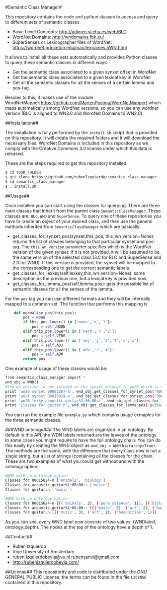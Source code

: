 #Semantic Class Manager#

This repository contains the code and python classes to access and query to different sets of semantic classes
- Basic Level Concepts: http://adimen.si.ehu.es/web/BLC
- WordNet Domains: http://wndomains.fbk.eu/
- SuperSenses or Lexicographer files of WordNet: https://wordnet.princeton.edu/man/lexnames.5WN.html

It allows to install all these sets automatically and provides Python classes to query these semantic classes in different ways:
- Get the semantic class associated to a given synset offset in WordNet
- Get the semantic class associated to a given lexical key in WordNet
- Get all the semantic classes for all the senses of a certain lemma and pos-tag.

Besides to this, it makes use of the module WordNetMapper[https://github.com/MartenPostma/WordNetMapper] which maps automatically among WordNet versions, so you can use any wordnet version (BLC is aligned to WN3.0 and WordNet Domains to WN2.0).

##Installation##

The installation is fully performed by the `install.sh` script that is provided on this repository. It will create the required folders and it will download the necessary files. WordNet Domains is included in this repository as we comply with the Creative Commons 3.0 license under which this data is released.

These are the steps required to get this repository installed: 
```sh
$ cd YOUR_FOLDER
$ git clone https://github.com/rubenIzquierdo/semantic_class_manager
$ cd semantic_class_manager
$ . install.sh
```

##Usage##

Once installed you can start using the classes for querying. There are three main classes that inherit from the parent class `SemanticClassManager`. These classes are: `BLC`, `WND` and `SuperSense`. To query one of these repositories you have to create an object of your desired class, and then use the general methods inherited from `SemanticClassManager` which are basically:
- get_classes_for_synset_pos(synset,this_pos, this_wn_version=None): returns the list of classes belonging to that particular synset and pos-tag. The `this_wn_version` parameter specifies which is the WordNet version of the given synset. If it is not provided, it will be assumed to be the same version of the selected class (3.0 for BLC and SuperSense and 2.0 for WND). If this version is provided, the synset will be mapped to the corresposding one to get the correct semantic labels.
- get_classes_for_lexkey(self,lexkey,this_wn_version=None): same description as the previous one, but a lexical key is provided now.
- get_classes_for_lemma_pos(self,lemma,pos): gets the possible list of semantic classes for all the senses of the lemma.

For the `pos` tag you can use different formats and they will be internally mapped to a common set. The function that performs this mapping is:
```python
    def normalise_pos(this_pos):
        pos = None
        if this_pos.lower() in ['noun','n','1']:
            pos = self.NOUN     
        elif this_pos.lower() in ['verb','v','2']:
            pos = self.VERB     
        elif this_pos.lower() in ['adj','j','3','5','s','a']:
            pos = self.ADJ     
        elif this_pos.lower() in ['adv','r','4']:
            pos = self.ADV     
        return pos     
```

One example of usage of these classes would be:
```sh
from semantic_class_manager import *
wnd_obj = WND()
#the wn_version is noc inluded as the synset belongs to wn20 which is the same version thatn WND
print 'wn20 synset 00002287-a', wnd_obj.get_classes_for_synset_pos('00002287','a') 
print 'wn21 synset 00015024-n', wnd_obj.get_classes_for_synset_pos('00015024', 'n', '21')
print 'wn20 lexky acoustic_guitar%1:06:00::', wnd_obj.get_classes_for_lexkey('acoustic_guitar%1:06:00::')
print 'Classes for guitar.n', wnd_obj.get_classes_for_lemma_pos('guitar', 'n')
```

You can run the example file `example.py` which contains usage exmaples for the three semantic classes.

###WND ontology###
The WND labels are organized in an ontology. By default in this API, the WDN labels returned are the
leaves of the ontology. In some cases you might require to have the full ontology chain. You can do
this easily by creating the WND object as `wnd_obj = WND(hierarchy=True)`. The methods are the same,
with the difference that every class now is not a single string, but a list of strings (containing
all the classes for the chain. These are two examples of what you could get without and with the ontology
option:
```sh
#WND with no ontology option
Classes for 00015024-n ['animals', 'biology']
Classes for acoustic_guitar%1:06:00:: ['music']
Classes for guitar.n ['music']

#WND with no ontology option
Classes for 00015024-n [[('animals', 2), ('pure_science', 1)], [('biology', 2), ('pure_science', 1)]]
Classes for acoustic_guitar%1:06:00:: [[('music', 3), ('art', 2), ('humanities', 1)]]
Classes for guitar.n [[('music', 3), ('art', 2), ('humanities', 1)]]
```

As you can see, every WND label now consists of two values: (WNDlabel, ontology_depth). The nodes
at the top of the ontology have a depth of 1.


##Contact##
- Ruben Izquierdo
- Vrije University of Amsterdam
- ruben.izquierdobevia@vu.nl rubensanvi@gmail.com
- http://rubenizquierdobevia.com/
 
##License##
This repositority and code is distributed under the GNU GENERAL PUBLIC License, the terms can be found in the file `LICENSE` contained in this repository.

